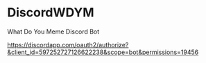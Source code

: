 # DiscordWDYM
What Do You Meme Discord Bot

https://discordapp.com/oauth2/authorize?&client_id=597252727126622238&scope=bot&permissions=19456